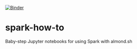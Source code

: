 [![Binder](https://mybinder.org/badge_logo.svg)](https://mybinder.org/v2/gh/neelsmith/spark-how-to/master)

# spark-how-to
Baby-step Jupyter notebooks for using Spark with almond.sh
